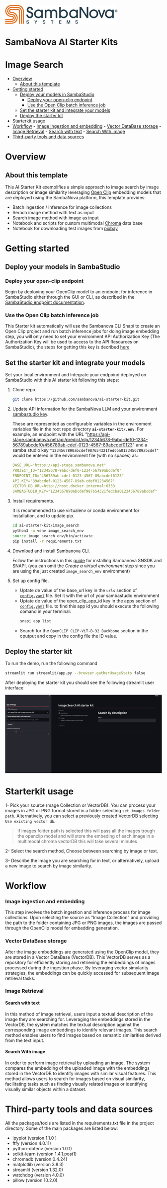 <a href="https://sambanova.ai/">
<picture>
  <source media="(prefers-color-scheme: dark)" srcset="../images/SambaNova-light-logo-1.png" height="60">
  <img alt="SambaNova logo" src="../images/SambaNova-dark-logo-1.png" height="60">
</picture>
</a>

SambaNova AI Starter Kits
====================
# Image Search
<!-- TOC -->
- [Overview](#overview)
    - [About this template](#about-this-template)
- [Getting started](#getting-started)
    - [Deploy your models in SambaStudio](#deploy-your-models-in-sambastudio)
        - [Deploy your open-clip endpoint](#deploy-your-open-clip-endpoint)
        - [Use the Open Clip batch inference job](#use-the-open-clip-batch-inference-job)
    - [Set the starter kit and integrate your models](#set-the-starter-kit-and-integrate-your-models)
    - [Deploy the starter kit](#deploy-the-starter-kit)
- [Starterkit usage](#starterkit-usage)
- [Workflow](#workflow)
        - [Image ingestion and embedding](#image-ingestion-and-embedding)
        - [Vector DataBase storage](#vector-database-storage)
        - [Image Retrieval](#image-retrieval)
            - [Search with text](#search-with-text)
            - [Search With image](#search-with-image)
- [Third-party tools and data sources](#third-party-tools-and-data-sources)

<!-- /TOC -->


# Overview 
## About this template
This AI Starter Kit exemplifies a simple approach to image search by image description or image similarity leveraging [Open Clip](https://github.com/mlfoundations/open_clip) embedding models that are deployed using the SambaNova platform, this template provides:

- Batch ingestion / inference for image collections
- Serach image method with text as input
- Search image method with image as input
- Notebook and scripts for custom multimodal [Chroma](https://docs.trychroma.com/multi-modal) data base
- Notebook for downloading test images from [pixbay](https://pixabay.com/)  

# Getting started
## Deploy your models in SambaStudio
### Deploy your open-clip endpoint

Begin by deploying your OpenClip model to an endpoint for inference in SambaStudio either through the GUI or CLI, as described in the [SambaStudio endpoint documentation](https://docs.sambanova.ai/sambastudio/latest/endpoints.html).

### Use the Open Clip batch inference job

This Starter kit automatically will use the Sambanova CLI Snapi to create an Open Clip project and run batch inference jobs for doing image embedding step, you will only need to set your environment API Authorization Key (The Authorization Key will be used to access to the API Resources on SambaStudio), the steps for getting this key is decribed [here](https://docs.sambanova.ai/sambastudio/latest/cli-setup.html#_acquire_the_api_key)

## Set the starter kit and integrate your models

Set your local environment and Integrate your endpoind deployed on SambaStudio with this AI starter kit following this steps:

1. Clone repo.
    ```bash
    git clone https://github.com/sambanova/ai-starter-kit.git
    ```
2. Update API information for the SambaNova LLM and your environment [sambastudio key](#use-the-open-clip-batch-inference-job). 
    
    These are represented as configurable variables in the environment variables file in the root repo directory **```ai-starter-kit/.env```**. For example, an endpoint with the URL
    "https://api-stage.sambanova.net/api/predict/nlp/12345678-9abc-def0-1234-56789abcdef0/456789ab-cdef-0123-4567-89abcdef0123"
    and a samba studio key ```"1234567890abcdef987654321fedcba0123456789abcdef"```
    would be entered in the environment file (with no spaces) as:
    ```yaml
    BASE_URL="https://api-stage.sambanova.net"
    PROJECT_ID="12345678-9abc-def0-1234-56789abcdef0"
    ENDPOINT_ID="456789ab-cdef-0123-4567-89abcdef0123"
    API_KEY="89abcdef-0123-4567-89ab-cdef01234567"
    VECTOR_DB_URL=http://host.docker.internal:6333
    SAMBASTUDIO_KEY="1234567890abcdef987654321fedcba0123456789abcdef"
    ```
3. Install requirements.

    It is recommended to use virtualenv or conda environment for installation, and to update pip.
    ```bash
    cd ai-starter-kit/image_search
    python3 -m venv image_search_env
    source image_search_env/bin/activate
    pip install -r requirements.txt
    ```
4. Download and install Sambanova CLI.

    Follow the instructions in this [guide](https://docs.sambanova.ai/sambastudio/latest/cli-setup.html) for installing Sambanova SNSDK and SNAPI, (you can omit the *Create a virtual environment* step since you are using the just created ```image_search_env``` environment)

5. Set up config file.

    - Uptate de value of the base_url key in the ```urls``` section of [```config.yaml```](config.yaml) file. Set it with the url of your sambastudio environment
    -  Uptate de value of the open_clip_app_id key in the apps section of [```config.yaml```](config.yaml) file. to find this app id you should execute the following comand in your terminal:
        ```bash
        snapi app list 
        ```
    - Search for the ```OpenCLIP CLIP-ViT-B-32 Backbone``` section in the oputput and copy in the config file the ID value.

## Deploy the starter kit

To run the demo, run the following command

```bash
streamlit run streamlit/app.py --browser.gatherUsageStats false  
```

After deploying the starter kit you should see the following streamlit user interface

![capture of image_search_demo](./docs/image_search.png)


# Starterkit usage 

1- Pick your source (mage Collection or VectorDB). You can process your images in JPG or PNG format stored in a folder selecting ```set images folder path```. Alternatively, you can select a previously created VectorDB selecting ```Use existing vector db```.

> if images folder path is selected this will pass all the images trough the openclip model and will store the embeding of each image in a multimodal chroma vectorDB this will take several minutes

2- Select the search method, Choose between searching by image or text.

3- Describe the image you are searching for in text, or alternatively, upload a new image to search by image similarity.

# Workflow

### Image ingestion and embedding

This step involves the batch ingestion and inference process for image collections. Upon selecting the source as "Image Collection" and providing the path to the folder containing JPG or PNG images, the images are passed through the OpenClip model for embedding generation.

### Vector DataBase storage

After the image embeddings are generated using the OpenClip model, they are stored in a Vector DataBase (VectorDB). This VectorDB serves as a repository for efficiently storing and retrieving the embeddings of images processed during the ingestion phase. By leveraging vector simylarity strategies, the embeddings can be quickly accessed for subsequent image retrieval tasks.

### Image Retrieval

#### Search with text

In this method of image retrieval, users input a textual description of the image they are searching for. Leveraging the embeddings stored in the VectorDB, the system matches the textual description against the corresponding image embeddings to identify relevant images. This search method enables users to find images based on semantic similarities derived from the text input.

#### Search With image

In order to perform image retrieval by uploading an image. The system compares the embedding of the uploaded image with the embeddings stored in the VectorDB to identify images with similar visual features. This method allows users to search for images based on visual similarity, facilitating tasks such as finding visually related images or identifying visually similar objects within a dataset.

# Third-party tools and data sources

All the packages/tools are listed in the requirements.txt file in the project directory. Some of the main packages are listed below:

- ipyplot (version 1.1.0 )
- ftfy (version  4.0.11)
- python-dotenv (version 1.0.1)
- scikit-learn (version 1.4.1.post1)
- chromadb (version 0.4.24)
- matplotlib (version 3.8.3)
- streamlit (version 1.32.0)
- watchdog (version 4.0.0)
- pillow (version 10.2.0)
